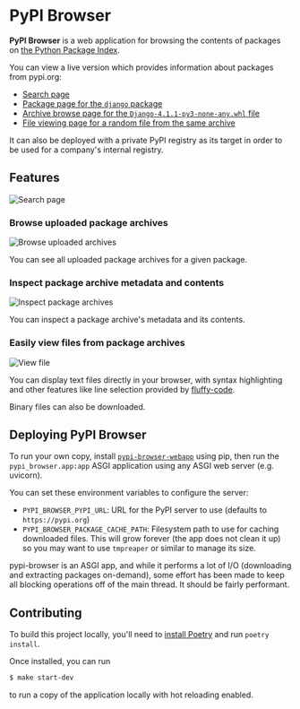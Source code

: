 PyPI Browser
============

**PyPI Browser** is a web application for browsing the contents of packages on
[the Python Package Index](https://pypi.org/).

You can view a live version which provides information about packages from pypi.org:

* [Search page](https://pypi-browser.ckuehl.me/)
* [Package page for the `django` package](https://pypi-browser.ckuehl.me/package/django)
* [Archive browse page for the `Django-4.1.1-py3-none-any.whl` file](https://pypi-browser.ckuehl.me/package/django/Django-4.1.1-py3-none-any.whl)
* [File viewing page for a random file from the same archive](https://pypi-browser.ckuehl.me/package/django/Django-4.1.1-py3-none-any.whl/django/forms/boundfield.py)

It can also be deployed with a private PyPI registry as its target in order to
be used for a company's internal registry.


## Features

![Search page](https://i.fluffy.cc/0lzgf46zcHZs90BZfMKp7cvspnk7QrZk.png)


### Browse uploaded package archives

![Browse uploaded archives](https://i.fluffy.cc/MnRscjgHrVw7DfnsrM3DV2rVQBB3SGNw.png)

You can see all uploaded package archives for a given package.


### Inspect package archive metadata and contents

![Inspect package archives](https://i.fluffy.cc/skXvnlvvhP8NwSN7RrjHBKrV1xMxKzqv.png)

You can inspect a package archive's metadata and its contents.


### Easily view files from package archives

![View file](https://i.fluffy.cc/6hp4VQmDF4pF6l54QWMfwjXdTpVGk27m.png)

You can display text files directly in your browser, with syntax highlighting
and other features like line selection provided by
[fluffy-code](https://github.com/chriskuehl/fluffy-code).

Binary files can also be downloaded.


## Deploying PyPI Browser

To run your own copy, install
[`pypi-browser-webapp`](https://pypi.org/project/pypi-browser-webapp/) using
pip, then run the `pypi_browser.app:app` ASGI application using any ASGI web
server (e.g. uvicorn).

You can set these environment variables to configure the server:

* `PYPI_BROWSER_PYPI_URL`: URL for the PyPI server to use (defaults to
  `https://pypi.org`)
* `PYPI_BROWSER_PACKAGE_CACHE_PATH`: Filesystem path to use for caching
  downloaded files. This will grow forever (the app does not clean it up) so
  you may want to use `tmpreaper` or similar to manage its size.

pypi-browser is an ASGI app, and while it performs a lot of I/O (downloading and
extracting packages on-demand), some effort has been made to keep all blocking
operations off of the main thread. It should be fairly performant.


## Contributing

To build this project locally, you'll need to [install
Poetry](https://python-poetry.org/docs/) and run `poetry install`.

Once installed, you can run

```bash
$ make start-dev
```

to run a copy of the application locally with hot reloading enabled.
